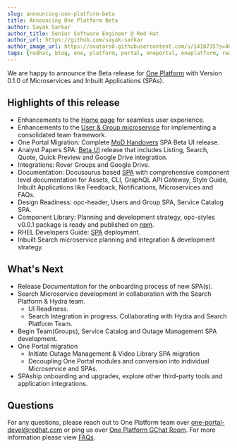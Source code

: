 ```yaml
---
slug: announcing-one-platform-beta
title: Announcing One Platform Beta
author: Sayak Sarkar
author_title: Senior Software Engineer @ Red Hat
author_url: https://github.com/sayak-sarkar
author_image_url: https://avatars0.githubusercontent.com/u/1418735?s=400&v=4
tags: [redhat, blog, one, platform, portal, oneportal, oneplatform, react, angular, beta, announcement, spaship]
---
```

We are happy to announce the Beta release for [One Platform](https://beta.one.redhat.com) with Version 0.1.0 of Microservices and Inbuilt Applications (SPAs).

## Highlights of this release

- Enhancements to the [Home page](https://beta.one.redhat.com/) for seamless user experience.
- Enhancements to the [User & Group microservice](https://beta.one.redhat.com/get-started/docs/microservices/user-groups-service/) for implementing a consolidated team framework.
- One Portal Migration: Complete [MoD Handovers](https://beta.one.redhat.com/mod-handovers/) SPA Beta UI release.
- Analyst Papers SPA: [Beta UI](https://beta.one.redhat.com/analyst-papers) release that includes Listing, Search, Quote, Quick Preview and Google Drive integration.
- Integrations: Rover Groups and Google Drive.
- Documentation: Docusaurus based [SPA](https://beta.one.redhat.com/get-started/) with comprehensive component level documentation for Assets, CLI, GraphQL API Gateway, Style Guide, Inbuilt Applications like Feedback, Notifications, Microservices and FAQs.
- Design Readiness: opc-header, Users and Group SPA, Service Catalog SPA.
- Component Library: Planning and development strategy, opc-styles v0.0.1 package is ready and  published on [npm](https://www.npmjs.com/package/@one-platform/opc-styles).
- RHEL Developers Guide: [SPA](https://beta.one.redhat.com/rhel-developer-guide) deployment.
- Inbuilt Search microservice planning and integration & development strategy.

## What's Next

- Release Documentation for the onboarding process of new SPA(s).
- Search Microservice development in collaboration with the Search Platform & Hydra team.
  - UI Readiness.
  - Search Integration in progress. Collaborating with Hydra and Search Platform Team.
- Begin Team(Groups), Service Catalog and Outage Management SPA development.
- One Portal migration
  - Initiate Outage Management & Video Library SPA migration
  - Decoupling One Portal modules and conversion into individual Microservice and SPAs.
- SPAship onboarding and upgrades, explore other third-party tools and application integrations.

## Questions

For any questions, please reach out to One Platform team over [one-portal-devel@redhat.com](mailto:one-portal-devel@redhat.com) or ping us over [One Platform GChat Room](https://chat.google.com/room/AAAAF4M7oZE).
For more information please view [FAQs](/docs/faqs).
